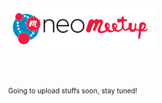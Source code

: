 <p align="left">
  <img src = "https://github.com/DBertazioli/NeoMeetup/blob/master/images/NeoMeetup.png" width = "60%"></a>
</p>

## &nbsp;

Going to upload stuffs soon, stay tuned!
